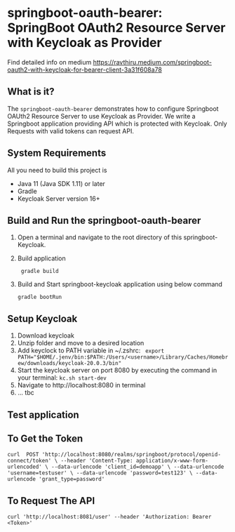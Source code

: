 springboot-oauth-bearer: SpringBoot OAuth2 Resource Server with Keycloak as Provider
======================================================================================

Find detailed info on medium https://ravthiru.medium.com/springboot-oauth2-with-keycloak-for-bearer-client-3a31f608a78

What is it?
-----------

The `springboot-oauth-bearer` demonstrates how to configure Springboot OAUth2 Resource Server
to use Keycloak as Provider. We write a Springboot application providing API which is protected 
with Keycloak. Only Requests with valid tokens can request API.  

System Requirements
-------------------

All you need to build this project is 

* Java 11 (Java SDK 1.11) or later 
*  Gradle
*  Keycloak Server version 16+

Build and Run the springboot-oauth-bearer
--------------------------------------------

1. Open a terminal and navigate to the root directory of this springboot-Keycloak.

2. Build application
   ```
    gradle build
    ```
2. Build and Start springboot-keycloak application using below command

   ````
   gradle bootRun

   ````

Setup Keycloak
-----------------
1. Download keycloak 
2. Unzip folder and move to a desired location
3. Add keyclock to PATH variable in ~/.zshrc:
   ``` export PATH="$HOME/.jenv/bin:$PATH:/Users/<username>/Library/Caches/Homebrew/downloads/keycloak-20.0.3/bin"```
4. Start the keycloak server on port 8080 by executing the command in your terminal:
   ```kc.sh start-dev```
5. Navigate to http://localhost:8080 in terminal
6. ... tbc

Test application
-----------------

## To Get the Token

`curl  POST 'http://localhost:8080/realms/springboot/protocol/openid-connect/token' \
--header 'Content-Type: application/x-www-form-urlencoded' \
--data-urlencode 'client_id=demoapp' \
--data-urlencode 'username=testuser' \
--data-urlencode 'password=test123' \
--data-urlencode 'grant_type=password' `

## To Request The API

`curl 'http://localhost:8081/user' --header 'Authorization: Bearer <Token>' `
